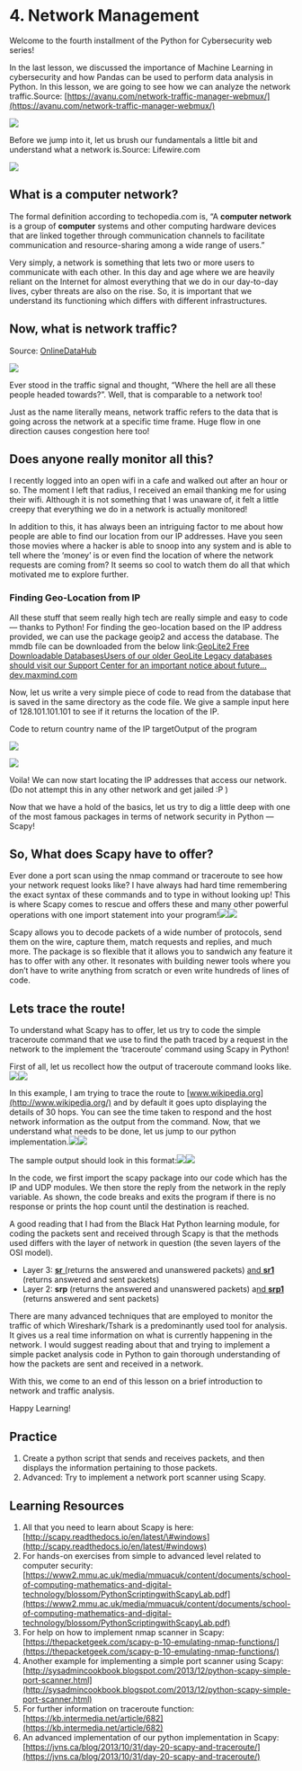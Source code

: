 # 4. Network Management



Welcome to the fourth installment of the Python for Cybersecurity web series!

In the last lesson, we discussed the importance of Machine Learning in cybersecurity and how Pandas can be used to perform data analysis in Python. In this lesson, we are going to see how we can analyze the network traffic.Source: [https://avanu.com/network-traffic-manager-webmux/](https://avanu.com/network-traffic-manager-webmux/)

![](https://miro.medium.com/max/1500/0*iM8H-sVlYqE3Hlp2.png)

Before we jump into it, let us brush our fundamentals a little bit and understand what a network is.Source: Lifewire.com

![](https://miro.medium.com/max/768/0*WTRpoMF1bLZjBSXB.jpg)

## What is a computer network? <a id="2463"></a>

The formal definition according to techopedia.com is, “A **computer network** is a group of **computer** systems and other computing hardware devices that are linked together through communication channels to facilitate communication and resource-sharing among a wide range of users.”

Very simply, a network is something that lets two or more users to communicate with each other. In this day and age where we are heavily reliant on the Internet for almost everything that we do in our day-to-day lives, cyber threats are also on the rise. So, it is important that we understand its functioning which differs with different infrastructures.

## Now, what is network traffic? <a id="cde1"></a>

Source: [OnlineDataHub](http://onlinedatahub.com/29-of-the-most-insane-traffic-jams-of-the-world/)

![](https://miro.medium.com/max/624/1*uDzwrzzfsFc16RPDq8xzpw.png)

Ever stood in the traffic signal and thought, “Where the hell are all these people headed towards?”. Well, that is comparable to a network too!

Just as the name literally means, network traffic refers to the data that is going across the network at a specific time frame. Huge flow in one direction causes congestion here too!

## Does anyone really monitor all this? <a id="6b8c"></a>

I recently logged into an open wifi in a cafe and walked out after an hour or so. The moment I left that radius, I received an email thanking me for using their wifi. Although it is not something that I was unaware of, it felt a little creepy that everything we do in a network is actually monitored!

In addition to this, it has always been an intriguing factor to me about how people are able to find our location from our IP addresses. Have you seen those movies where a hacker is able to snoop into any system and is able to tell where the ‘money’ is or even find the location of where the network requests are coming from? It seems so cool to watch them do all that which motivated me to explore further.

### Finding Geo-Location from IP <a id="473e"></a>

All these stuff that seem really high tech are really simple and easy to code — thanks to Python! For finding the geo-location based on the IP address provided, we can use the package geoip2 and access the database. The mmdb file can be downloaded from the below link:[GeoLite2 Free Downloadable DatabasesUsers of our older GeoLite Legacy databases should visit our Support Center for an important notice about future…dev.maxmind.com](https://dev.maxmind.com/geoip/geoip2/geolite2/)

Now, let us write a very simple piece of code to read from the database that is saved in the same directory as the code file. We give a sample input here of 128.101.101.101 to see if it returns the location of the IP.

Code to return country name of the IP targetOutput of the program

![](https://miro.medium.com/max/823/1*uULYaIamxXAsmCD_tYm7cQ.png)

![](https://miro.medium.com/max/773/1*8Mh8MwyyzT0ra2Iz56S3Qw.png)

Voila! We can now start locating the IP addresses that access our network. \(Do not attempt this in any other network and get jailed :P \)

Now that we have a hold of the basics, let us try to dig a little deep with one of the most famous packages in terms of network security in Python — Scapy!

## So, What does Scapy have to offer? <a id="a3c3"></a>

Ever done a port scan using the nmap command or traceroute to see how your network request looks like? I have always had hard time remembering the exact syntax of these commands and to type in without looking up! This is where Scapy comes to rescue and offers these and many other powerful operations with one import statement into your program!![](https://miro.medium.com/max/60/1*G5QbJ2fc4AjOhe9Nc7-BzQ.png?q=20)![](https://miro.medium.com/max/921/1*G5QbJ2fc4AjOhe9Nc7-BzQ.png)

Scapy allows you to decode packets of a wide number of protocols, send them on the wire, capture them, match requests and replies, and much more. The package is so flexible that it allows you to sandwich any feature it has to offer with any other. It resonates with building newer tools where you don’t have to write anything from scratch or even write hundreds of lines of code.

## Lets trace the route! <a id="7e05"></a>

To understand what Scapy has to offer, let us try to code the simple traceroute command that we use to find the path traced by a request in the network to the implement the ‘traceroute’ command using Scapy in Python!

First of all, let us recollect how the output of traceroute command looks like.![](https://miro.medium.com/max/60/1*fW22BXQJAloOhxObqSpKlw.png?q=20)![](https://miro.medium.com/max/1111/1*fW22BXQJAloOhxObqSpKlw.png)

In this example, I am trying to trace the route to [www.wikipedia.org](http://www.wikipedia.org/) and by default it goes upto displaying the details of 30 hops. You can see the time taken to respond and the host network information as the output from the command. Now, that we understand what needs to be done, let us jump to our python implementation.![](https://miro.medium.com/max/60/1*XzieVbR7dlU8tPmxize25A.png?q=20)![](https://miro.medium.com/max/825/1*XzieVbR7dlU8tPmxize25A.png)

The sample output should look in this format:![](https://miro.medium.com/max/60/1*5_WTqRKwDbiwzyT7hnVJfQ.png?q=20)![](https://miro.medium.com/max/1003/1*5_WTqRKwDbiwzyT7hnVJfQ.png)

In the code, we first import the scapy package into our code which has the IP and UDP modules. We then store the reply from the network in the reply variable. As shown, the code breaks and exits the program if there is no response or prints the hop count until the destination is reached.

A good reading that I had from the Black Hat Python learning module, for coding the packets sent and received through Scapy is that the methods used differs with the layer of network in question \(the seven layers of the OSI model\).

* Layer 3: [**sr** \(](http://www.secdev.org/projects/scapy/doc/usage.html#send-and-receive-packets-sr)returns the answered and unanswered packets\) [and **sr1**](http://www.secdev.org/projects/scapy/doc/usage.html#send-and-receive-packets-sr) \(returns answered and sent packets\)
* Layer 2: **srp** \(returns the answered and unanswered packets\) a[nd **srp1**](http://www.secdev.org/projects/scapy/doc/usage.html#discussion) \(returns answered and sent packets\)

There are many advanced techniques that are employed to monitor the traffic of which Wireshark/Tshark is a predominantly used tool for analysis. It gives us a real time information on what is currently happening in the network. I would suggest reading about that and trying to implement a simple packet analysis code in Python to gain thorough understanding of how the packets are sent and received in a network.

With this, we come to an end of this lesson on a brief introduction to network and traffic analysis.

Happy Learning!

## Practice <a id="8cde"></a>

1. Create a python script that sends and receives packets, and then displays the information pertaining to those packets.
2. Advanced: Try to implement a network port scanner using Scapy.

## Learning Resources <a id="ce37"></a>

1. All that you need to learn about Scapy is here: [http://scapy.readthedocs.io/en/latest/\#windows](http://scapy.readthedocs.io/en/latest/#windows)
2. For hands-on exercises from simple to advanced level related to computer security: [https://www2.mmu.ac.uk/media/mmuacuk/content/documents/school-of-computing-mathematics-and-digital-technology/blossom/PythonScriptingwithScapyLab.pdf](https://www2.mmu.ac.uk/media/mmuacuk/content/documents/school-of-computing-mathematics-and-digital-technology/blossom/PythonScriptingwithScapyLab.pdf)
3. For help on how to implement nmap scanner in Scapy: [https://thepacketgeek.com/scapy-p-10-emulating-nmap-functions/](https://thepacketgeek.com/scapy-p-10-emulating-nmap-functions/)
4. Another example for implementing a simple port scanner using Scapy: [http://sysadmincookbook.blogspot.com/2013/12/python-scapy-simple-port-scanner.html](http://sysadmincookbook.blogspot.com/2013/12/python-scapy-simple-port-scanner.html)
5. For further information on traceroute function: [https://kb.intermedia.net/article/682](https://kb.intermedia.net/article/682)
6. An advanced implementation of our python implementation in Scapy: [https://jvns.ca/blog/2013/10/31/day-20-scapy-and-traceroute/](https://jvns.ca/blog/2013/10/31/day-20-scapy-and-traceroute/)

